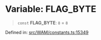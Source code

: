 # Variable: FLAG\_BYTE

> `const` **FLAG\_BYTE**: `8` = `8`

Defined in: [src/WAM/constants.ts:15349](https://github.com/Fokusdotid/Baileys/blob/e5a24e138f3b69cf124e0406999e537d5c9a6c18/src/WAM/constants.ts#L15349)
